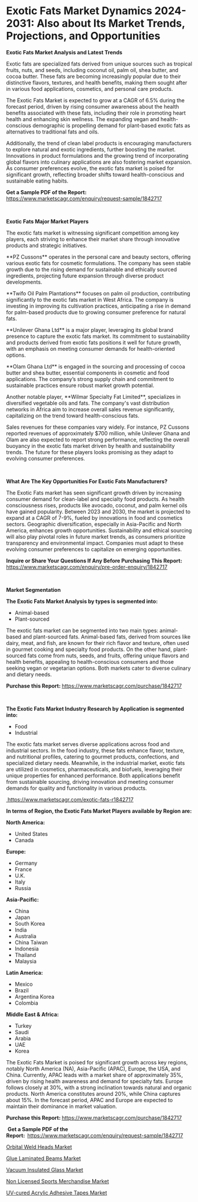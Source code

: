 <p><h1>Exotic Fats Market Dynamics 2024-2031: Also about Its Market Trends, Projections, and Opportunities</h1></p><p><strong>Exotic Fats Market Analysis and Latest Trends</strong></p>
<p><p>Exotic fats are specialized fats derived from unique sources such as tropical fruits, nuts, and seeds, including coconut oil, palm oil, shea butter, and cocoa butter. These fats are becoming increasingly popular due to their distinctive flavors, textures, and health benefits, making them sought after in various food applications, cosmetics, and personal care products.</p><p>The Exotic Fats Market is expected to grow at a CAGR of 6.5% during the forecast period, driven by rising consumer awareness about the health benefits associated with these fats, including their role in promoting heart health and enhancing skin wellness. The expanding vegan and health-conscious demographic is propelling demand for plant-based exotic fats as alternatives to traditional fats and oils. </p><p>Additionally, the trend of clean label products is encouraging manufacturers to explore natural and exotic ingredients, further boosting the market. Innovations in product formulations and the growing trend of incorporating global flavors into culinary applications are also fostering market expansion. As consumer preferences evolve, the exotic fats market is poised for significant growth, reflecting broader shifts toward health-conscious and sustainable eating habits.</p></p>
<p><strong>Get a Sample PDF of the Report:&nbsp;</strong> <a href="https://www.marketscagr.com/enquiry/request-sample/1842717?utm_campaign=1285&utm_medium=2&utm_source=Github&utm_content=ia&utm_term=16102024&utm_id=exotic-fats">https://www.marketscagr.com/enquiry/request-sample/1842717</a></p>
<p>&nbsp;</p>
<p><strong>Exotic Fats Major Market Players</strong></p>
<p><p>The exotic fats market is witnessing significant competition among key players, each striving to enhance their market share through innovative products and strategic initiatives. </p><p>**PZ Cussons** operates in the personal care and beauty sectors, offering various exotic fats for cosmetic formulations. The company has seen stable growth due to the rising demand for sustainable and ethically sourced ingredients, projecting future expansion through diverse product developments.</p><p>**Twifo Oil Palm Plantations** focuses on palm oil production, contributing significantly to the exotic fats market in West Africa. The company is investing in improving its cultivation practices, anticipating a rise in demand for palm-based products due to growing consumer preference for natural fats.</p><p>**Unilever Ghana Ltd** is a major player, leveraging its global brand presence to capture the exotic fats market. Its commitment to sustainability and products derived from exotic fats positions it well for future growth, with an emphasis on meeting consumer demands for health-oriented options.</p><p>**Olam Ghana Ltd** is engaged in the sourcing and processing of cocoa butter and shea butter, essential components in cosmetic and food applications. The company’s strong supply chain and commitment to sustainable practices ensure robust market growth potential.</p><p>Another notable player, **Wilmar Specialty Fat Limited**, specializes in diversified vegetable oils and fats. The company's vast distribution networks in Africa aim to increase overall sales revenue significantly, capitalizing on the trend toward health-conscious fats.</p><p>Sales revenues for these companies vary widely. For instance, PZ Cussons reported revenues of approximately $700 million, while Unilever Ghana and Olam are also expected to report strong performance, reflecting the overall buoyancy in the exotic fats market driven by health and sustainability trends. The future for these players looks promising as they adapt to evolving consumer preferences.</p></p>
<p>&nbsp;</p>
<p><strong>What Are The Key Opportunities For Exotic Fats Manufacturers?</strong></p>
<p><p>The Exotic Fats market has seen significant growth driven by increasing consumer demand for clean-label and specialty food products. As health consciousness rises, products like avocado, coconut, and palm kernel oils have gained popularity. Between 2023 and 2030, the market is projected to expand at a CAGR of 7-9%, fueled by innovations in food and cosmetics sectors. Geographic diversification, especially in Asia-Pacific and North America, enhances growth opportunities. Sustainability and ethical sourcing will also play pivotal roles in future market trends, as consumers prioritize transparency and environmental impact. Companies must adapt to these evolving consumer preferences to capitalize on emerging opportunities.</p></p>
<p><strong>Inquire or Share Your Questions If Any Before Purchasing This Report:</strong> <a href="https://www.marketscagr.com/enquiry/pre-order-enquiry/1842717?utm_campaign=1285&utm_medium=2&utm_source=Github&utm_content=ia&utm_term=16102024&utm_id=exotic-fats">https://www.marketscagr.com/enquiry/pre-order-enquiry/1842717</a></p>
<p>&nbsp;</p>
<p><strong>Market Segmentation</strong></p>
<p><strong>The Exotic Fats Market Analysis by types is segmented into:</strong></p>
<p><ul><li>Animal-based</li><li>Plant-sourced</li></ul></p>
<p><p>The exotic fats market can be segmented into two main types: animal-based and plant-sourced fats. Animal-based fats, derived from sources like dairy, meat, and fish, are known for their rich flavor and texture, often used in gourmet cooking and specialty food products. On the other hand, plant-sourced fats come from nuts, seeds, and fruits, offering unique flavors and health benefits, appealing to health-conscious consumers and those seeking vegan or vegetarian options. Both markets cater to diverse culinary and dietary needs.</p></p>
<p><strong>Purchase this Report:&nbsp;</strong><a href="https://www.marketscagr.com/purchase/1842717?utm_campaign=1285&utm_medium=2&utm_source=Github&utm_content=ia&utm_term=16102024&utm_id=exotic-fats">https://www.marketscagr.com/purchase/1842717</a></p>
<p>&nbsp;</p>
<p><strong>The Exotic Fats Market Industry Research by Application is segmented into:</strong></p>
<p><ul><li>Food</li><li>Industrial</li></ul></p>
<p><p>The exotic fats market serves diverse applications across food and industrial sectors. In the food industry, these fats enhance flavor, texture, and nutritional profiles, catering to gourmet products, confections, and specialized dietary needs. Meanwhile, in the industrial market, exotic fats are utilized in cosmetics, pharmaceuticals, and biofuels, leveraging their unique properties for enhanced performance. Both applications benefit from sustainable sourcing, driving innovation and meeting consumer demands for quality and functionality in various products.</p></p>
<p><a href="https://www.marketscagr.com/exotic-fats-r1842717?utm_campaign=1285&utm_medium=2&utm_source=Github&utm_content=ia&utm_term=16102024&utm_id=exotic-fats">&nbsp;https://www.marketscagr.com/exotic-fats-r1842717</a></p>
<p><strong>In terms of Region, the Exotic Fats Market Players available by Region are:</strong></p>
<p>
    <p> <strong> North America: </strong>
        <ul>
            <li>United States</li>
            <li>Canada</li>
        </ul>
        </p> 
    <p> <strong> Europe: </strong>
        <ul>
            <li>Germany</li>
            <li>France</li>
            <li>U.K.</li>
            <li>Italy</li>
            <li>Russia</li>
        </ul>
        </p> 
    <p> <strong> Asia-Pacific: </strong>
        <ul>
            <li>China</li>
            <li>Japan</li>
            <li>South Korea</li>
            <li>India</li>
            <li>Australia</li>
            <li>China Taiwan</li>
            <li>Indonesia</li>
            <li>Thailand</li>
            <li>Malaysia</li>
        </ul>
        </p> 
    <p> <strong> Latin America: </strong>
        <ul>
            <li>Mexico</li>
            <li>Brazil</li>
            <li>Argentina Korea</li>
            <li>Colombia</li>
        </ul>
        </p> 
    <p> <strong> Middle East & Africa: </strong>
        <ul>
            <li>Turkey</li>
            <li>Saudi</li>
            <li>Arabia</li>
            <li>UAE</li>
            <li>Korea</li>
        </ul>
    </p>
    </p>
<p><p>The Exotic Fats Market is poised for significant growth across key regions, notably North America (NA), Asia-Pacific (APAC), Europe, the USA, and China. Currently, APAC leads with a market share of approximately 35%, driven by rising health awareness and demand for specialty fats. Europe follows closely at 30%, with a strong inclination towards natural and organic products. North America constitutes around 20%, while China captures about 15%. In the forecast period, APAC and Europe are expected to maintain their dominance in market valuation.</p></p>
<p><strong>Purchase this Report: </strong><a href="https://www.marketscagr.com/purchase/1842717?utm_campaign=1285&utm_medium=2&utm_source=Github&utm_content=ia&utm_term=16102024&utm_id=exotic-fats">https://www.marketscagr.com/purchase/1842717</a></p>
<p>&nbsp;<strong>Get a Sample PDF of the Report:&nbsp;&nbsp;</strong><a href="https://www.marketscagr.com/enquiry/request-sample/1842717?utm_campaign=1285&utm_medium=2&utm_source=Github&utm_content=ia&utm_term=16102024&utm_id=exotic-fats">https://www.marketscagr.com/enquiry/request-sample/1842717</a></p>
<p><strong></strong></p>
<p><p><a href="https://issuu.com/reportprime-2/docs/orbital-weld-heads-market-size-2030_838abc72125e52?utm_campaign=1285&utm_medium=2&utm_source=Github&utm_content=ia&utm_term=16102024&utm_id=exotic-fats">Orbital Weld Heads Market</a></p><p><a href="https://www.linkedin.com/pulse/glue-laminated-beams-market-forecasts-trends-impact-analysis-yb04e?utm_campaign=1285&utm_medium=2&utm_source=Github&utm_content=ia&utm_term=16102024&utm_id=exotic-fats">Glue Laminated Beams Market</a></p><p><a href="https://www.linkedin.com/pulse/vacuum-insulated-glass-market-size-share-analysis-growth-astae?utm_campaign=1285&utm_medium=2&utm_source=Github&utm_content=ia&utm_term=16102024&utm_id=exotic-fats">Vacuum Insulated Glass Market</a></p><p><a href="https://github.com/giannabilliehph2/Market-Research-Report-List-1/blob/main/non-licensed-sports-merchandise-market.md?utm_campaign=1285&utm_medium=2&utm_source=Github&utm_content=ia&utm_term=16102024&utm_id=exotic-fats">Non Licensed Sports Merchandise Market</a></p><p><a href="https://github.com/padencrooks0o/Market-Research-Report-List-1/blob/main/uv-cured-acrylic-adhesive-tapes-market.md?utm_campaign=1285&utm_medium=2&utm_source=Github&utm_content=ia&utm_term=16102024&utm_id=exotic-fats">UV-cured Acrylic Adhesive Tapes Market</a></p></p>